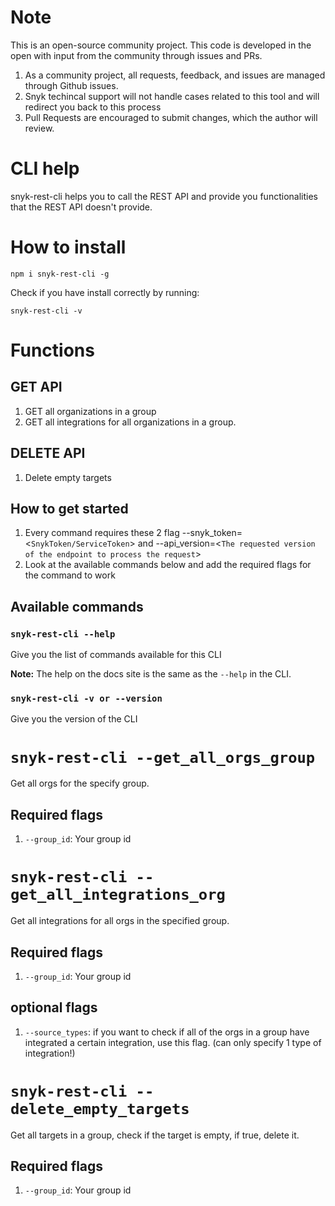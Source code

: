 # Note

This is an open-source community project. This code is developed in the open with input from the community through issues and PRs.

1. As a community project, all requests, feedback, and issues are managed through Github issues.
2. Snyk techincal support will not handle cases related to this tool and will redirect you back to this process
3. Pull Requests are encouraged to submit changes, which the author will review.


# CLI help

snyk-rest-cli helps you to call the REST API and provide you functionalities that the REST API doesn't provide.

# How to install

`npm i snyk-rest-cli -g`

Check if you have install correctly by running:

`snyk-rest-cli -v`

# Functions

## GET API  

1. GET all organizations in a group
2. GET all integrations for all organizations in a group.

## DELETE API

1. Delete empty targets


## How to get started

1. Every command requires these 2 flag --snyk_token=<`SnykToken/ServiceToken`> and  --api_version=<`The requested version of the endpoint to process the request`>
2. Look at the available commands below and add the required flags for the command to work

## Available commands

### `snyk-rest-cli --help`

Give you the list of commands available for this CLI

**Note:** The help on the docs site is the same as the `--help` in the CLI.

### `snyk-rest-cli -v or --version`

Give you the version of the CLI

# `snyk-rest-cli --get_all_orgs_group`

Get all orgs for the specify group.

## Required flags

1. `--group_id`: Your group id

# `snyk-rest-cli --get_all_integrations_org`

Get all integrations for all orgs in the specified group.
## Required flags

1. `--group_id`: Your group id

## optional flags

1. `--source_types`: if you want to check if all of the orgs in a group have integrated a certain integration, use this flag. (can only specify 1 type of integration!)

# `snyk-rest-cli --delete_empty_targets`

Get all targets in a group, check if the target is empty, if true, delete it.

## Required flags

1. `--group_id`: Your group id